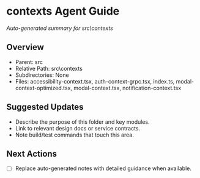 ﻿# contexts Agent Guide
*Auto-generated summary for src\contexts*

## Overview
- Parent: src
- Relative Path: src\contexts
- Subdirectories: None
- Files: accessibility-context.tsx, auth-context-grpc.tsx, index.ts, modal-context-optimized.tsx, modal-context.tsx, notification-context.tsx

## Suggested Updates
- Describe the purpose of this folder and key modules.
- Link to relevant design docs or service contracts.
- Note build/test commands that touch this area.

## Next Actions
- [ ] Replace auto-generated notes with detailed guidance when available.
